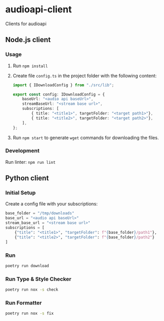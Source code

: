 # audioapi-client
Clients for audioapi

## Node.js client

### Usage

1. Run `npm install`
1. Create file `config.ts` in the project folder with the following content:

    ```typescript
    import { IDownloadConfig } from "./src/lib";
    
    export const config: IDownloadConfig = {
        baseUrl: "<audio api baseUrl>",
        streamBaseUrl: "<stream base url>",
        subscriptions: [
            { title: "<title1>", targetFolder: "<target path1>"},
            { title: "<title2>", targetFolder: "<target path2>"},
        ],
    };
    ```

1. Run `npm start` to generate `wget` commands for downloading the files.

### Development

Run linter: `npm run lint`


## Python client

### Initial Setup

Create a config file with your subscriptions:

```py
base_folder = "/tmp/downloads"
base_url = "<audio api baseUrl>"
stream_base_url = "<stream base url>"
subscriptions = [
    {"title": "<title1>", "targetFolder": f"{base_folder}/path1"},
    {"title": "<title2>", "targetFolder": f"{base_folder}/path2"}
]
```

### Run

```sh
poetry run download
```

### Run Type & Style Checker

```sh
poetry run nox -s check
```

### Run Formatter

```sh
poetry run nox -s fix
```
